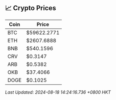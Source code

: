 ## 📈 Crypto Prices

| Coin | Price |
| ---- | ----- |
| BTC | $59622.2771 |
| ETH | $2607.6888 |
| BNB | $540.1596 |
| CRV | $0.3147 |
| ARB | $0.5382 |
| OKB | $37.4066 |
| DOGE | $0.1025 |

_Last Updated: 2024-08-18 14:24:16.736 +0800 HKT_